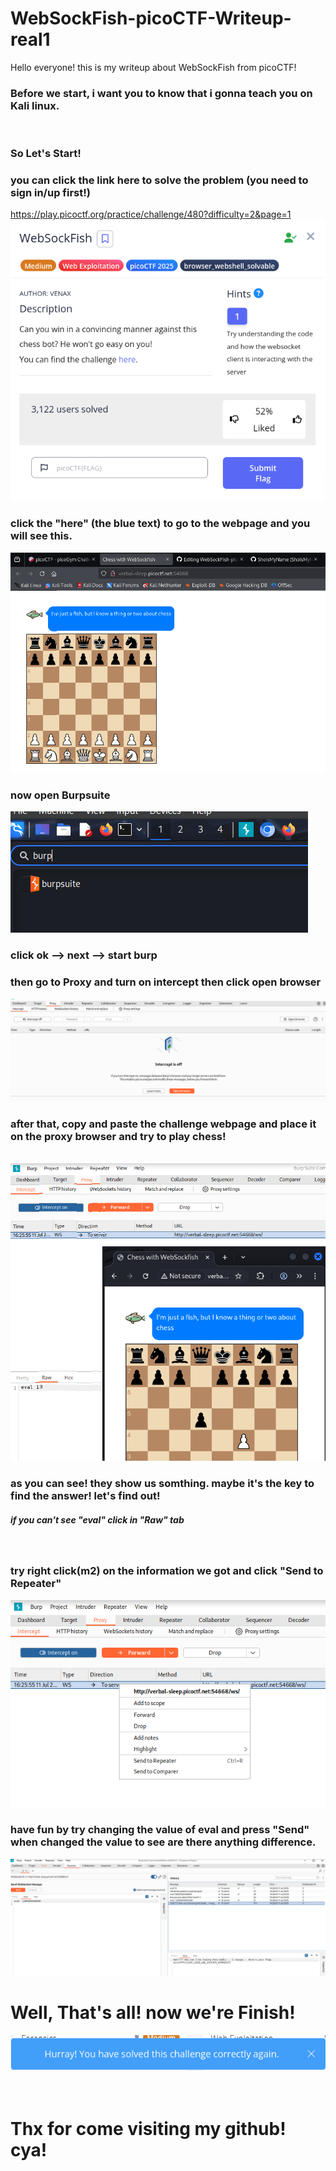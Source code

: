 # WebSockFish-picoCTF-Writeup-real1
</h3> Hello everyone! this is my writeup about WebSockFish from picoCTF!
<img src="">
<h3> Before we start, i want you to know that i gonna teach you on Kali linux. </h3>
<img src="">
<h3> So Let's Start! </h3>
<h3> you can click the link here to solve the problem (you need to sign in/up first!) </h3>
<a href="https://play.picoctf.org/practice/challenge/480?difficulty=2&page=1"> https://play.picoctf.org/practice/challenge/480?difficulty=2&page=1 <a/> <br>
<img src="https://github.com/MaGliez/WebSockFish-picoCTF-Writeup-real1/blob/main/Q.png"> <br>
<h3> click the "here" (the blue text) to go to the webpage and you will see this. </h3>
<img src="https://github.com/MaGliez/WebSockFish-picoCTF-Writeup-real1/blob/main/Qweb.png"> <br>
<h3> now open Burpsuite </h3>
<img src="https://github.com/MaGliez/WebSockFish-picoCTF-Writeup-real1/blob/main/pico1.png"> <br>
<h3> click ok --> next --> start burp </h3>
<h3> then go to Proxy and turn on intercept then click open browser </h3>
<img src="https://github.com/MaGliez/WebSockFish-picoCTF-Writeup-real1/blob/main/pico2.png">
<h3> after that, copy and paste the challenge webpage and place it on the proxy browser and try to play chess! </h3> <br>
<img src="https://github.com/MaGliez/WebSockFish-picoCTF-Writeup-real1/blob/main/pico3.png">
<h3> as you can see! they show us somthing. maybe it's the key to find the answer! let's find out!</h3>
<h5>if you can't see "eval" click in  "Raw" tab</h5> <br>
<h3> try right click(m2) on the information we got and click "Send to Repeater"</h3>
<img src="https://github.com/MaGliez/WebSockFish-picoCTF-Writeup-real1/blob/main/pico4.png"> <br>
<h3> have fun by try changing the value of eval and press "Send" when changed the value to see are there anything difference.</h3>
<img src="https://github.com/MaGliez/WebSockFish-picoCTF-Writeup-real1/blob/main/pico5.png"> <br>
<h1> Well, That's all! now we're Finish! </h1>
<img src="https://github.com/MaGliez/WebSockFish-picoCTF-Writeup-real1/blob/main/end.png"><br><br><br>
<h1> Thx for come visiting my github! cya! </h1>
<img src="">

